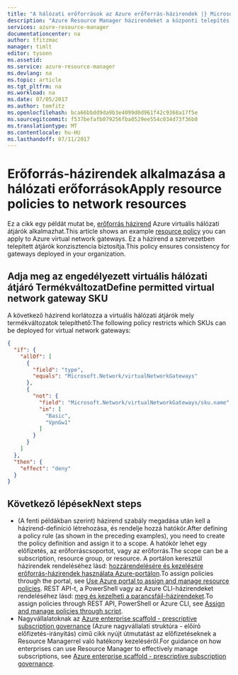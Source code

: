 ```yaml
---
title: "A hálózati erőforrások az Azure erőforrás-házirendek |} Microsoft Docs"
description: "Azure Resource Manager házirendeket a központi telepítés, a hálózati erőforrások kezelését ismerteti."
services: azure-resource-manager
documentationcenter: na
author: tfitzmac
manager: timlt
editor: tysonn
ms.assetid: 
ms.service: azure-resource-manager
ms.devlang: na
ms.topic: article
ms.tgt_pltfrm: na
ms.workload: na
ms.date: 07/05/2017
ms.author: tomfitz
ms.openlocfilehash: bca66bbdd9da9b3e4099d0d961f42c9368a17f5e
ms.sourcegitcommit: f537befafb079256fba0529ee554c034d73f36b0
ms.translationtype: MT
ms.contentlocale: hu-HU
ms.lasthandoff: 07/11/2017
---
```

# <a name="apply-resource-policies-to-network-resources"></a><span data-ttu-id="2e34b-103">Erőforrás-házirendek alkalmazása a hálózati erőforrások</span><span class="sxs-lookup"><span data-stu-id="2e34b-103">Apply resource policies to network resources</span></span>
<span data-ttu-id="2e34b-104">Ez a cikk egy példát mutat be, [erőforrás házirend](resource-manager-policy.md) Azure virtuális hálózati átjárók alkalmazhat.</span><span class="sxs-lookup"><span data-stu-id="2e34b-104">This article shows an example [resource policy](resource-manager-policy.md) you can apply to Azure virtual network gateways.</span></span> <span data-ttu-id="2e34b-105">Ez a házirend a szervezetben telepített átjárók konzisztencia biztosítja.</span><span class="sxs-lookup"><span data-stu-id="2e34b-105">This policy ensures consistency for gateways deployed in your organization.</span></span> 

## <a name="define-permitted-virtual-network-gateway-sku"></a><span data-ttu-id="2e34b-106">Adja meg az engedélyezett virtuális hálózati átjáró Termékváltozat</span><span class="sxs-lookup"><span data-stu-id="2e34b-106">Define permitted virtual network gateway SKU</span></span>

<span data-ttu-id="2e34b-107">A következő házirend korlátozza a virtuális hálózati átjárók mely termékváltozatok telepíthető:</span><span class="sxs-lookup"><span data-stu-id="2e34b-107">The following policy restricts which SKUs can be deployed for virtual network gateways:</span></span>

```json
{
  "if": {
    "allOf": [
      {
        "field": "type",
        "equals": "Microsoft.Network/virtualNetworkGateways"
      },
      {
        "not": {
          "field": "Microsoft.Network/virtualNetworkGateways/sku.name",
          "in": [
            "Basic",
            "VpnGw1"
          ]
        }
      }
    ]
  },
  "then": {
    "effect": "deny"
  }
}
```

## <a name="next-steps"></a><span data-ttu-id="2e34b-108">Következő lépések</span><span class="sxs-lookup"><span data-stu-id="2e34b-108">Next steps</span></span>
* <span data-ttu-id="2e34b-109">(A fenti példákban szerint) házirend szabály megadása után kell a házirend-definíció létrehozása, és rendelje hozzá hatókör.</span><span class="sxs-lookup"><span data-stu-id="2e34b-109">After defining a policy rule (as shown in the preceding examples), you need to create the policy definition and assign it to a scope.</span></span> <span data-ttu-id="2e34b-110">A hatókör lehet egy előfizetés, az erőforráscsoportot, vagy az erőforrás.</span><span class="sxs-lookup"><span data-stu-id="2e34b-110">The scope can be a subscription, resource group, or resource.</span></span> <span data-ttu-id="2e34b-111">A portálon keresztül házirendek rendeléséhez lásd: [hozzárendelésére és kezelésére erőforrás-házirendek használata Azure-portálon](resource-manager-policy-portal.md).</span><span class="sxs-lookup"><span data-stu-id="2e34b-111">To assign policies through the portal, see [Use Azure portal to assign and manage resource policies](resource-manager-policy-portal.md).</span></span> <span data-ttu-id="2e34b-112">REST API-t, a PowerShell vagy az Azure CLI-házirendeket rendeléséhez lásd: [meg és kezelheti a parancsfájl-házirendeket](resource-manager-policy-create-assign.md).</span><span class="sxs-lookup"><span data-stu-id="2e34b-112">To assign policies through REST API, PowerShell or Azure CLI, see [Assign and manage policies through script](resource-manager-policy-create-assign.md).</span></span> 
* <span data-ttu-id="2e34b-113">Nagyvállalatoknak az [Azure enterprise scaffold - prescriptive subscription governance](resource-manager-subscription-governance.md) (Azure nagyvállalati struktúra - előíró előfizetés-irányítás) című cikk nyújt útmutatást az előfizetéseknek a Resource Managerrel való hatékony kezeléséről.</span><span class="sxs-lookup"><span data-stu-id="2e34b-113">For guidance on how enterprises can use Resource Manager to effectively manage subscriptions, see [Azure enterprise scaffold - prescriptive subscription governance](resource-manager-subscription-governance.md).</span></span>

